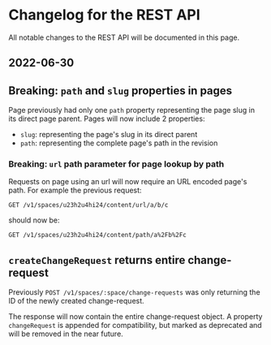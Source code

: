 # Changelog for the REST API

All notable changes to the REST API will be documented in this page.

## 2022-06-30

## Breaking: `path` and `slug` properties in pages

Page previously had only one `path` property representing the page slug in its direct page parent.
Pages will now include 2 properties:

- `slug`: representing the page's slug in its direct parent
- `path`: representing the complete page's path in the revision

### Breaking: `url` path parameter for page lookup by path

Requests on page using an url will now require an URL encoded page's path.
For example the previous request:

```
GET /v1/spaces/u23h2u4hi24/content/url/a/b/c
```

should now be:

```
GET /v1/spaces/u23h2u4hi24/content/path/a%2Fb%2Fc
```

## `createChangeRequest` returns entire change-request

Previously `POST /v1/spaces/:space/change-requests` was only returning the ID of the newly created change-request.

The response will now contain the entire change-request object. A property `changeRequest` is appended for compatibility, but marked as deprecated and will be removed in the near future.